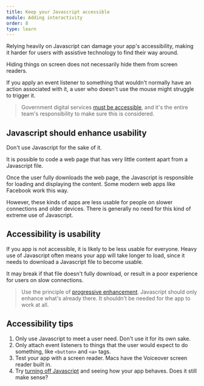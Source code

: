 ```yaml
---
title: Keep your Javascript accessible
module: Adding interactivity
order: 8
type: learn
---
```


Relying heavily on Javascript can damage your app's accessibility, making it harder for users with assistive technology to find their way around.

Hiding things on screen does not necessarily hide them from screen readers.

If you apply an event listener to something that wouldn't normally have an action associated with it, a user who doesn't use the mouse might struggle to trigger it.

> Government digital services [must be accessible](https://www.gov.uk/service-manual/helping-people-to-use-your-service/making-your-service-accessible-an-introduction), and it's the entire team's responsibility to make sure this is considered.

## Javascript should enhance usability
Don't use Javascript for the sake of it.

It is possible to code a web page that has very little content apart from a Javascript file.

Once the user fully downloads the web page, the Javascript is responsible for loading and displaying the content. Some modern web apps like Facebook work this way.

However, these kinds of apps are less usable for people on slower connections and older devices. There is generally no need for this kind of extreme use of Javascript.

## Accessibility is usability
If you app is not accessible, it is likely to be less usable for everyone. Heavy use of Javascript often means your app will take longer to load, since it needs to download a Javascript file to become usable.

It may break if that file doesn't fully download, or result in a poor experience for users on slow connections.

> Use the principle of [progressive enhancement](https://www.gov.uk/service-manual/technology/using-progressive-enhancement). Javascript should only enhance what's already there. It shouldn't be needed for the app to work at all.

## Accessibility tips
1. Only use Javascript to meet a user need. Don't use it for its own sake.
2. Only attach event listeners to things that the user would expect to do something, like `<button>` and `<a>` tags.
3. Test your app with a screen reader. Macs have the Voiceover screen reader built in.
4. Try [turning off Javascript](https://www.wikihow.com/Disable-JavaScript) and seeing how your app behaves. Does it still make sense?
